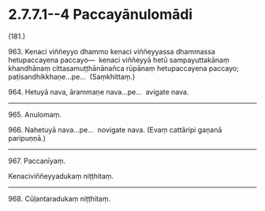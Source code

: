 # 2.7.7.1--4 Paccayānulomādi

(181.)

963\. Kenaci viññeyyo dhammo kenaci viññeyyassa dhammassa hetupaccayena paccayo—  kenaci viññeyyā hetū sampayuttakānaṃ khandhānaṃ cittasamuṭṭhānānañca rūpānaṃ hetupaccayena paccayo; paṭisandhikkhaṇe…pe…  (Saṃkhittaṃ.)

964\. Hetuyā nava, ārammaṇe nava…pe…  avigate nava.

---

965\. Anulomaṃ.

966\. Nahetuyā nava…pe…  novigate nava. (Evaṃ cattāripi gaṇanā paripuṇṇā.)

---

967\. Paccanīyaṃ.

Kenaciviññeyyadukaṃ niṭṭhitaṃ.

---

968\. Cūḷantaradukaṃ niṭṭhitaṃ.
